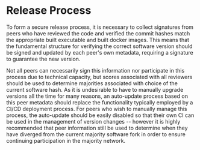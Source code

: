 # Release Process

To form a secure release process, it is necessary to collect signatures from peers who have reviewed the code and 
verified the commit hashes match the appropriate built executable and built docker images. This means that the 
fundamental structure for verifying the correct software version should be signed and updated by each peer's own 
metadata, requiring a signature to guarantee the new version. 

Not all peers can necessarily sign this information nor participate in this process due to technical capacity, but 
scores associated with all reviewers should be used to determine majorities associated with choice of the current 
software hash. As it is undesirable to have to manually upgrade versions all the time for many reasons, an 
auto-update process based on this peer metadata should replace the functionality typically employed by a CI/CD 
deployment process. For peers who wish to manually manage this process, the auto-update should be easily disabled 
so that their own CI can be used in the management of version changes -- however it is highly recommended that peer 
information still be used to determine when they have diverged from the current majority software fork in order to 
ensure continuing participation in the majority network.
